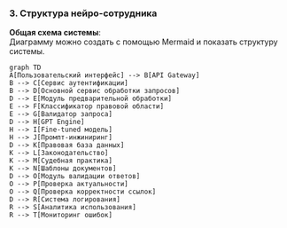 ### 3. Структура нейро-сотрудника

**Общая схема системы**:  
Диаграмму можно создать с помощью Mermaid и показать структуру системы.

```mermaid
graph TD
A[Пользовательский интерфейс] --> B[API Gateway]
B --> C[Сервис аутентификации]
B --> D[Основной сервис обработки запросов]
D --> E[Модуль предварительной обработки]
E --> F[Классификатор правовой области]
E --> G[Валидатор запроса]
D --> H[GPT Engine]
H --> I[Fine-tuned модель]
H --> J[Промпт-инжиниринг]
D --> K[Правовая база данных]
K --> L[Законодательство]
K --> M[Судебная практика]
K --> N[Шаблоны документов]
D --> O[Модуль валидации ответов]
O --> P[Проверка актуальности]
O --> Q[Проверка корректности ссылок]
D --> R[Система логирования]
R --> S[Аналитика использования]
R --> T[Мониторинг ошибок]
```
